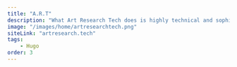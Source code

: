 ```yaml
---
title: "A.R.T"
description: "What Art Research Tech does is highly technical and sophisticated. They wanted to showcase their work and I think we did it well."
image: "/images/home/artresearchtech.png"
siteLink: "artresearch.tech"
tags:
    - Hugo
order: 3
---
```

